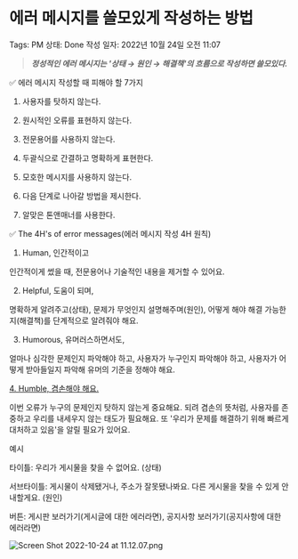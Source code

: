 # 에러 메시지를 쓸모있게 작성하는 방법

Tags: PM
상태: Done
작성 일자: 2022년 10월 24일 오전 11:07

> ***정성적인 에러 메시지는 '상태 → 원인 → 해결책'의 흐름으로 작성하면 쓸모있다.***
> 

✅ 에러 메시지 작성할 때 피해야 할 7가지

1. 사용자를 탓하지 않는다.

2. 원시적인 오류를 표현하지 않는다.

3. 전문용어를 사용하지 않는다.

4. 두괄식으로 간결하고 명확하게 표현한다.

5. 모호한 메시지를 사용하지 않는다.

6. 다음 단계로 나아갈 방법을 제시한다.

7. 알맞은 톤앤매너를 사용한다.

✅ The 4H's of error messages(에러 메시지 작성 4H 원칙)

1. Human, 인간적이고

인간적이게 썼을 때, 전문용어나 기술적인 내용을 제거할 수 있어요.

2. Helpful, 도움이 되며,

명확하게 알려주고(상태), 문제가 무엇인지 설명해주며(원인), 어떻게 해야 해결 가능한지(해결책)를 단계적으로 알려줘야 해요.

3. Humorous, 유머러스하면서도,

얼마나 심각한 문제인지 파악해야 하고, 사용자가 누구인지 파악해야 하고, 사용자가 어떻게 받아들일지 파악해 유머의 기준을 정해야 해요.

[4. Humble, 겸손해야 해요.](%E1%84%8B%E1%85%A6%E1%84%85%E1%85%A5%20%E1%84%86%E1%85%A6%E1%84%89%E1%85%B5%E1%84%8C%E1%85%B5%E1%84%85%E1%85%B3%E1%86%AF%20%E1%84%8A%E1%85%B3%E1%86%AF%E1%84%86%E1%85%A9%E1%84%8B%E1%85%B5%E1%86%BB%E1%84%80%E1%85%A6%20%E1%84%8C%E1%85%A1%E1%86%A8%E1%84%89%E1%85%A5%E1%86%BC%E1%84%92%E1%85%A1%E1%84%82%E1%85%B3%E1%86%AB%20%E1%84%87%E1%85%A1%E1%86%BC%E1%84%87%E1%85%A5%E1%86%B8%20bcf376c3359e4064ae8b10343533ea46.md)

이번 오류가 누구의 문제인지 탓하지 않는게 중요해요. 되려 겸손의 뜻처럼, 사용자를 존중하고 우리를 내세우지 않는 태도가 필요해요. 또 '우리가 문제를 해결하기 위해 빠르게 대처하고 있음'을 알릴 필요가 있어요.

예시

타이틀: 우리가 게시물을 찾을 수 없어요. (상태)

서브타이틀: 게시물이 삭제됐거나, 주소가 잘못됐나봐요. 다른 게시물을 찾을 수 있게 안내할게요. (원인)

버튼: 게시판 보러가기(게시글에 대한 에러라면), 공지사항 보러가기(공지사항에 대한 에러라면)

![Screen Shot 2022-10-24 at 11.12.07.png](%E1%84%8B%E1%85%A6%E1%84%85%E1%85%A5%20%E1%84%86%E1%85%A6%E1%84%89%E1%85%B5%E1%84%8C%E1%85%B5%E1%84%85%E1%85%B3%E1%86%AF%20%E1%84%8A%E1%85%B3%E1%86%AF%E1%84%86%E1%85%A9%E1%84%8B%E1%85%B5%E1%86%BB%E1%84%80%E1%85%A6%20%E1%84%8C%E1%85%A1%E1%86%A8%E1%84%89%E1%85%A5%E1%86%BC%E1%84%92%E1%85%A1%E1%84%82%E1%85%B3%E1%86%AB%20%E1%84%87%E1%85%A1%E1%86%BC%E1%84%87%E1%85%A5%E1%86%B8%20bcf376c3359e4064ae8b10343533ea46/Screen_Shot_2022-10-24_at_11.12.07.png)